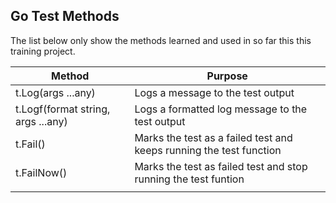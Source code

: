 ## Go Test Methods 

The list below only show the methods learned and used in so far this this training project.

| Method                             | Purpose                                                             |
| ---------------------------------- | ------------------------------------------------------------------- |
| t.Log(args ...any)                 | Logs a message to the test output                                   |
| t.Logf(format string, args ...any) | Logs a formatted log message to the test output                     |
| t.Fail()                           | Marks the test as a failed test and keeps running the test function |
| t.FailNow()                        | Marks the test as failed test and stop running the test funtion     |
|                                    |

